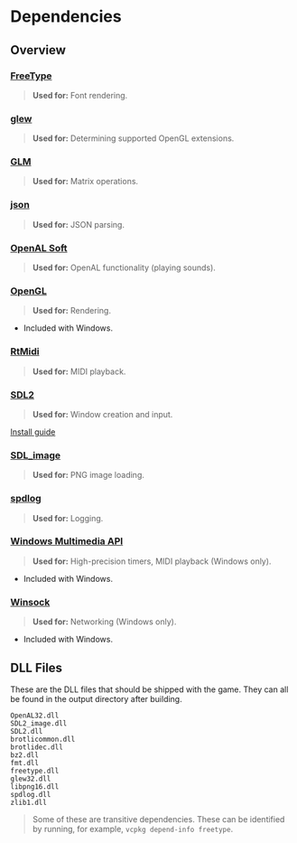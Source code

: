 # Dependencies

## Overview

### [FreeType](https://www.freetype.org/download.html)

> **Used for:** Font rendering.

### [glew](http://glew.sourceforge.net/)

> **Used for:** Determining supported OpenGL extensions.

### [GLM](https://github.com/g-truc/glm)

> **Used for:** Matrix operations.

### [json](https://github.com/nlohmann/json)

> **Used for:** JSON parsing.

### [OpenAL Soft](https://github.com/kcat/openal-soft)

> **Used for:** OpenAL functionality (playing sounds).

### [OpenGL](https://learn.microsoft.com/en-us/windows/win32/opengl/opengl)

> **Used for:** Rendering.

- Included with Windows.

### [RtMidi](https://github.com/thestk/rtmidi)

> **Used for:** MIDI playback.

### [SDL2](https://github.com/libsdl-org/SDL)

> **Used for:** Window creation and input.

[Install guide](https://wiki.libsdl.org/SDL2/Installation)

### [SDL_image](https://github.com/libsdl-org/SDL_image)

> **Used for:** PNG image loading.

### [spdlog](https://github.com/gabime/spdlog)

> **Used for:** Logging.

### [Windows Multimedia API](https://docs.microsoft.com/en-us/windows/win32/multimedia/windows-multimedia-start-page)

> **Used for:** High-precision timers, MIDI playback (Windows only).

- Included with Windows.

### [Winsock](https://learn.microsoft.com/en-us/windows/win32/winsock/about-winsock)

> **Used for:** Networking (Windows only).

- Included with Windows.

## DLL Files

These are the DLL files that should be shipped with the game. They can all be found in the output directory after building.

```
OpenAL32.dll
SDL2_image.dll
SDL2.dll
brotlicommon.dll
brotlidec.dll
bz2.dll
fmt.dll
freetype.dll
glew32.dll
libpng16.dll
spdlog.dll
zlib1.dll
```

> Some of these are transitive dependencies. These can be identified by running, for example, `vcpkg depend-info freetype`.
